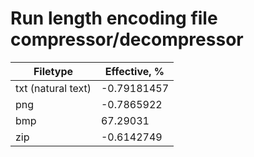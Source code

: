 # Run length encoding file compressor/decompressor 

|Filetype|Effective, %|
|--|--|
|txt (natural text)|-0.79181457|
|png|-0.7865922|
|bmp|67.29031|
|zip|-0.6142749|
